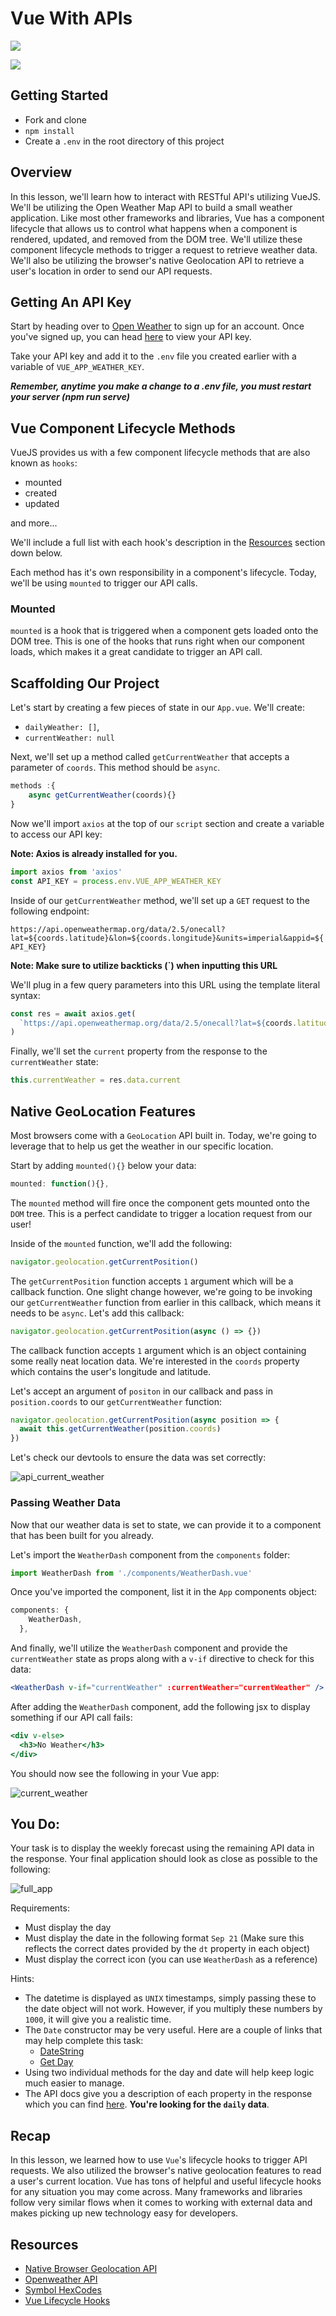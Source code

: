 # Vue With APIs

![](https://miro.medium.com/max/700/1*P3ODlZMsFN3uCmnTY3smaA.png)

![](https://en.wikipedia.org/wiki/File:Django_Reinhardt_and_Duke_Ellington_(Gottlieb).jpg)

## Getting Started

- Fork and clone
- `npm install`
- Create a `.env` in the root directory of this project

## Overview

In this lesson, we'll learn how to interact with RESTful API's utilizing VueJS. We'll be utilizing the Open Weather Map API to build a small weather application. Like most other frameworks and libraries, Vue has a component lifecycle that allows us to control what happens when a component is rendered, updated, and removed from the DOM tree. We'll utilize these component lifecycle methods to trigger a request to retrieve weather data. We'll also be utilizing the browser's native Geolocation API to retrieve a user's location in order to send our API requests.

## Getting An API Key

Start by heading over to [Open Weather](https://home.openweathermap.org/users/sign_up) to sign up for an account. Once you've signed up, you can head [here](https://home.openweathermap.org/api_keys) to view your API key.

Take your API key and add it to the `.env` file you created earlier with a variable of `VUE_APP_WEATHER_KEY`.

***Remember, anytime you make a change to a .env file, you must restart your server (npm run serve)***

## Vue Component Lifecycle Methods

VueJS provides us with a few component lifecycle methods that are also known as `hooks`:

- mounted
- created
- updated

and more...

We'll include a full list with each hook's description in the [Resources](#Resources) section down below.

Each method has it's own responsibility in a component's lifecycle. Today, we'll be using `mounted` to trigger our API calls.

### Mounted

`mounted` is a hook that is triggered when a component gets loaded onto the DOM tree. This is one of the hooks that runs right when our component loads, which makes it a great candidate to trigger an API call.

## Scaffolding Our Project

Let's start by creating a few pieces of state in our `App.vue`. We'll create:

- `dailyWeather: []`,
- `currentWeather: null`

Next, we'll set up a method called `getCurrentWeather` that accepts a parameter of `coords`. This method should be `async`.

```js
methods :{
    async getCurrentWeather(coords){}
}
```

Now we'll import `axios` at the top of our `script` section and create a variable to access our API key:

**Note: Axios is already installed for you.**

```js
import axios from 'axios'
const API_KEY = process.env.VUE_APP_WEATHER_KEY
```

Inside of our `getCurrentWeather` method, we'll set up a `GET` request to the following endpoint:

`https://api.openweathermap.org/data/2.5/onecall?lat=${coords.latitude}&lon=${coords.longitude}&units=imperial&appid=${API_KEY}`

**Note: Make sure to utilize backticks (`) when inputting this URL**

We'll plug in a few query parameters into this URL using the template literal syntax:

```js
const res = await axios.get(
  `https://api.openweathermap.org/data/2.5/onecall?lat=${coords.latitude}&lon=${coords.longitude}&units=imperial&appid=${API_KEY}`
)
```

Finally, we'll set the `current` property from the response to the `currentWeather` state:

```js
this.currentWeather = res.data.current
```

## Native GeoLocation Features

Most browsers come with a `GeoLocation` API built in. Today, we're going to leverage that to help us get the weather in our specific location.

Start by adding `mounted(){}` below your data:

```js
mounted: function(){},
```

The `mounted` method will fire once the component gets mounted onto the `DOM` tree. This is a perfect candidate to trigger a location request from our user!

Inside of the `mounted` function, we'll add the following:

```js
navigator.geolocation.getCurrentPosition()
```

The `getCurrentPosition` function accepts `1` argument which will be a callback function. One slight change however, we're going to be invoking our `getCurrentWeather` function from earlier in this callback, which means it needs to be `async`. Let's add this callback:

```js
navigator.geolocation.getCurrentPosition(async () => {})
```

The callback function accepts `1` argument which is an object containing some really neat location data. We're interested in the `coords` property which contains the user's longitude and latitude.

Let's accept an argument of `positon` in our callback and pass in `position.coords` to our `getCurrentWeather` function:

```js
navigator.geolocation.getCurrentPosition(async position => {
  await this.getCurrentWeather(position.coords)
})
```

Let's check our devtools to ensure the data was set correctly:

![api_current_weather](https://i.imgur.com/aXikAwe.png)

### Passing Weather Data

Now that our weather data is set to state, we can provide it to a component that has been built for you already.

Let's import the `WeatherDash` component from the `components` folder:

```js
import WeatherDash from './components/WeatherDash.vue'
```

Once you've imported the component, list it in the `App` components object:

```js
components: {
    WeatherDash,
  },
```

And finally, we'll utilize the `WeatherDash` component and provide the `currentWeather` state as props along with a `v-if` directive to check for this data:

```jsx
<WeatherDash v-if="currentWeather" :currentWeather="currentWeather" />
```

After adding the `WeatherDash` component, add the following jsx to display something if our API call fails:

```jsx
<div v-else>
  <h3>No Weather</h3>
</div>
```

You should now see the following in your Vue app:

![current_weather](https://i.imgur.com/uB7VFZQ.png)

## You Do:

Your task is to display the weekly forecast using the remaining API data in the response. Your final application should look as close as possible to the following:

![full_app](https://sei-r.s3.amazonaws.com/u4_lesson_vue_apis/full_app.png)

Requirements:

- Must display the day
- Must display the date in the following format `Sep 21` (Make sure this reflects the correct dates provided by the `dt` property in each object)
- Must display the correct icon (you can use `WeatherDash` as a reference)

Hints:

- The datetime is displayed as `UNIX` timestamps, simply passing these to the date object will not work. However, if you multiply these numbers by `1000`, it will give you a realistic time.
- The `Date` constructor may be very useful. Here are a couple of links that may help complete this task:
  - [DateString](https://developer.mozilla.org/en-US/docs/Web/JavaScript/Reference/Global_Objects/Date/toDateString)
  - [Get Day](https://developer.mozilla.org/en-US/docs/Web/JavaScript/Reference/Global_Objects/Date/getDay)
- Using two individual methods for the day and date will help keep logic much easier to manage.
- The API docs give you a description of each property in the response which you can find [here](https://openweathermap.org/api/one-call-api). **You're looking for the `daily` data**.

## Recap

In this lesson, we learned how to use `Vue`'s lifecycle hooks to trigger API requests. We also utilized the browser's native geolocation features to read a user's current location. Vue has tons of helpful and useful lifecycle hooks for any situation you may come across. Many frameworks and libraries follow very similar flows when it comes to working with external data and makes picking up new technology easy for developers.

## Resources

- [Native Browser Geolocation API](https://developer.mozilla.org/en-US/docs/Web/API/Geolocation_API/Using_the_Geolocation_API)
- [Openweather API](https://openweathermap.org/api)
- [Symbol HexCodes](https://www.toptal.com/designers/htmlarrows/math/degree-sign/)
- [Vue Lifecycle Hooks](https://v3.vuejs.org/api/options-lifecycle-hooks.html)
